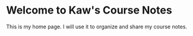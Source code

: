 # Welcome to Kaw's Course Notes
This is my home page. I will use it to organize and share my course notes.
